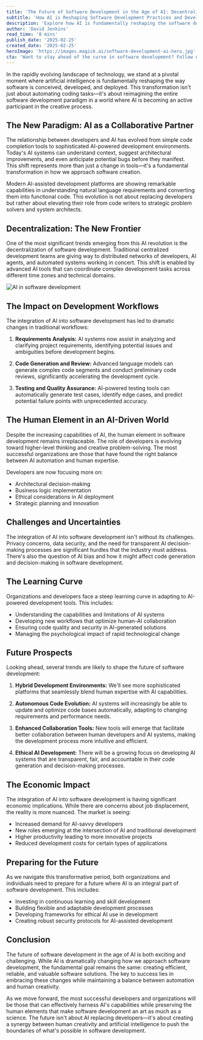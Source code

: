 ```yaml
---
title: 'The Future of Software Development in the Age of AI: Decentralization, Evolution, and Uncertainty'
subtitle: 'How AI is Reshaping Software Development Practices and Developer Roles'
description: 'Explore how AI is fundamentally reshaping the software development landscape, from collaborative AI development environments to decentralized networks of human and AI agents. Delve into the challenges and opportunities of this transformation and what it means for the future of software development.'
author: 'David Jenkins'
read_time: '8 mins'
publish_date: '2025-02-25'
created_date: '2025-02-25'
heroImage: 'https://images.magick.ai/software-development-ai-hero.jpg'
cta: 'Want to stay ahead of the curve in software development? Follow us on LinkedIn for daily insights on AI, development trends, and the future of tech!'
---
```


In the rapidly evolving landscape of technology, we stand at a pivotal moment where artificial intelligence is fundamentally reshaping the way software is conceived, developed, and deployed. This transformation isn't just about automating coding tasks—it's about reimagining the entire software development paradigm in a world where AI is becoming an active participant in the creative process.

## The New Paradigm: AI as a Collaborative Partner

The relationship between developers and AI has evolved from simple code completion tools to sophisticated AI-powered development environments. Today's AI systems can understand context, suggest architectural improvements, and even anticipate potential bugs before they manifest. This shift represents more than just a change in tools—it's a fundamental transformation in how we approach software creation.

Modern AI-assisted development platforms are showing remarkable capabilities in understanding natural language requirements and converting them into functional code. This evolution is not about replacing developers but rather about elevating their role from code writers to strategic problem solvers and system architects.

## Decentralization: The New Frontier

One of the most significant trends emerging from this AI revolution is the decentralization of software development. Traditional centralized development teams are giving way to distributed networks of developers, AI agents, and automated systems working in concert. This shift is enabled by advanced AI tools that can coordinate complex development tasks across different time zones and technical domains.

![AI in software development](https://images.magick.ai/software-development-ai-hero.jpg)

## The Impact on Development Workflows

The integration of AI into software development has led to dramatic changes in traditional workflows:

1. **Requirements Analysis:** AI systems now assist in analyzing and clarifying project requirements, identifying potential issues and ambiguities before development begins.

2. **Code Generation and Review:** Advanced language models can generate complex code segments and conduct preliminary code reviews, significantly accelerating the development cycle.

3. **Testing and Quality Assurance:** AI-powered testing tools can automatically generate test cases, identify edge cases, and predict potential failure points with unprecedented accuracy.

## The Human Element in an AI-Driven World

Despite the increasing capabilities of AI, the human element in software development remains irreplaceable. The role of developers is evolving toward higher-level thinking and creative problem-solving. The most successful organizations are those that have found the right balance between AI automation and human expertise.

Developers are now focusing more on:
- Architectural decision-making
- Business logic implementation
- Ethical considerations in AI deployment
- Strategic planning and innovation

## Challenges and Uncertainties

The integration of AI into software development isn't without its challenges. Privacy concerns, data security, and the need for transparent AI decision-making processes are significant hurdles that the industry must address. There's also the question of AI bias and how it might affect code generation and decision-making in software development.

## The Learning Curve

Organizations and developers face a steep learning curve in adapting to AI-powered development tools. This includes:
- Understanding the capabilities and limitations of AI systems
- Developing new workflows that optimize human-AI collaboration
- Ensuring code quality and security in AI-generated solutions
- Managing the psychological impact of rapid technological change

## Future Prospects

Looking ahead, several trends are likely to shape the future of software development:

1. **Hybrid Development Environments:** We'll see more sophisticated platforms that seamlessly blend human expertise with AI capabilities.

2. **Autonomous Code Evolution:** AI systems will increasingly be able to update and optimize code bases automatically, adapting to changing requirements and performance needs.

3. **Enhanced Collaboration Tools:** New tools will emerge that facilitate better collaboration between human developers and AI systems, making the development process more intuitive and efficient.

4. **Ethical AI Development:** There will be a growing focus on developing AI systems that are transparent, fair, and accountable in their code generation and decision-making processes.

## The Economic Impact

The integration of AI into software development is having significant economic implications. While there are concerns about job displacement, the reality is more nuanced. The market is seeing:
- Increased demand for AI-savvy developers
- New roles emerging at the intersection of AI and traditional development
- Higher productivity leading to more innovative projects
- Reduced development costs for certain types of applications

## Preparing for the Future

As we navigate this transformative period, both organizations and individuals need to prepare for a future where AI is an integral part of software development. This includes:
- Investing in continuous learning and skill development
- Building flexible and adaptable development processes
- Developing frameworks for ethical AI use in development
- Creating robust security protocols for AI-assisted development

## Conclusion

The future of software development in the age of AI is both exciting and challenging. While AI is dramatically changing how we approach software development, the fundamental goal remains the same: creating efficient, reliable, and valuable software solutions. The key to success lies in embracing these changes while maintaining a balance between automation and human creativity.

As we move forward, the most successful developers and organizations will be those that can effectively harness AI's capabilities while preserving the human elements that make software development an art as much as a science. The future isn't about AI replacing developers—it's about creating a synergy between human creativity and artificial intelligence to push the boundaries of what's possible in software development.